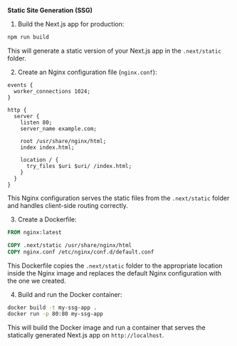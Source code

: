 
**Static Site Generation (SSG)**

1. Build the Next.js app for production:

```bash
npm run build
```

This will generate a static version of your Next.js app in the `.next/static` folder.

2. Create an Nginx configuration file (`nginx.conf`):

```nginx
events {
  worker_connections 1024;
}

http {
  server {
    listen 80;
    server_name example.com;

    root /usr/share/nginx/html;
    index index.html;

    location / {
      try_files $uri $uri/ /index.html;
    }
  }
}
```

This Nginx configuration serves the static files from the `.next/static` folder and handles client-side routing correctly.

3. Create a Dockerfile:

```dockerfile
FROM nginx:latest

COPY .next/static /usr/share/nginx/html
COPY nginx.conf /etc/nginx/conf.d/default.conf
```

This Dockerfile copies the `.next/static` folder to the appropriate location inside the Nginx image and replaces the default Nginx configuration with the one we created.

4. Build and run the Docker container:

```bash
docker build -t my-ssg-app .
docker run -p 80:80 my-ssg-app
```

This will build the Docker image and run a container that serves the statically generated Next.js app on `http://localhost`.